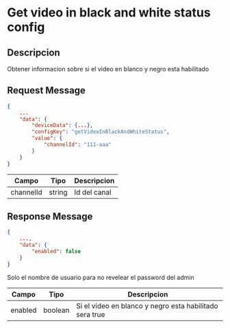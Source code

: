 # Get video in black and white status config

## Descripcion

Obtener informacion sobre si el video en blanco y negro esta habilitado

## Request Message

```json
{
    ...
    "data": {
        "deviceData": {...},
        "configKey": "getVideoInBlackAndWhiteStatus",
        "value": {
            "channelId": "111-aaa"
        }
    }
}
```

| Campo     | Tipo   | Descripcion  |
| --------- | ------ | ------------ |
| channelId | string | Id del canal |

## Response Message

```json
{
    ...,
    "data": {
        "enabled": false
    }
}
```

Solo el nombre de usuario para no revelear el password del admin

| Campo   | Tipo    | Descripcion                                             |
| ------- | ------- | ------------------------------------------------------- |
| enabled | boolean | Si el video en blanco y negro esta habilitado sera true |
